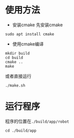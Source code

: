 # 使用方法

- 安装cmake
先安装cmake
```shell
sudo apt install cmake
```
- 使用cmake编译
```shell
mkdir build
cd build
cmake ..
make
```
或者直接运行
```shell
./make.sh
```
# 运行程序
程序的位置在`./build/app/robot`
```shell
cd ./build/app
```
